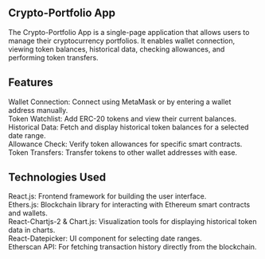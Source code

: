 ## Crypto-Portfolio App

The Crypto-Portfolio App is a single-page application that allows users to manage their cryptocurrency portfolios. It enables wallet connection, viewing token balances, historical data, checking allowances, and performing token transfers.
## Features

 Wallet Connection: Connect using MetaMask or by entering a wallet address manually.  
 Token Watchlist: Add ERC-20 tokens and view their current balances.  
 Historical Data: Fetch and display historical token balances for a selected date range.  
 Allowance Check: Verify token allowances for specific smart contracts.  
 Token Transfers: Transfer tokens to other wallet addresses with ease.

## Technologies Used

 React.js: Frontend framework for building the user interface.  
 Ethers.js: Blockchain library for interacting with Ethereum smart contracts and wallets.  
 React-Chartjs-2 & Chart.js: Visualization tools for displaying historical token data in charts.  
 React-Datepicker: UI component for selecting date ranges.  
 Etherscan API: For fetching transaction history directly from the blockchain.
